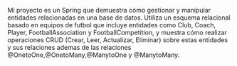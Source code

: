 Mi proyecto es un  Spring  que demuestra cómo gestionar y manipular entidades relacionadas en una base de datos. Utiliza un esquema relacional basado en equipos de futbol que incluye entidades como Club, Coach, Player, FootballAssociation y FootballCompetition, y muestra cómo realizar operaciones CRUD (Crear, Leer, Actualizar, Eliminar) sobre estas entidades y sus relaciones ademas de las relaciones @OnetoOne,@OnetoMany,@ManytoOne y @ManytoMany.
